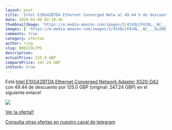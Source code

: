 ```yaml
---
layout: post
title: 'Intel E10G42BTDA Ethernet Converged Netw al 49.44 % de descuento'
date: 2020-03-09 02:18:36
thumbnailImage: 'https://m.media-amazon.com/images/I/41VQLCP4J0L._AC_._SL200_.jpg'
images: [ 'https://m.media-amazon.com/images/I/41VQLCP4J0L._AC_._SL200_.jpg' ]
comments: true
category: ofertas
author: ring
slug: B002I9L7PS
description:
actualPrice: 125.0 GBP
comparePrice: 247.24 GBP
inStock: true
---
```


Está [Intel E10G42BTDA Ethernet Converged Network Adapter X520-DA2](https://www.amazon.com/dp/B002I9L7PS/?tag=redken08-20) con 49.44 de descuento por 125.0 GBP (original: 247.24 GBP) en el siguiente enlace!

[![](https://m.media-amazon.com/images/I/41VQLCP4J0L._AC_._SL200_.jpg)](https://www.amazon.com/dp/B002I9L7PS/?tag=redken08-20)

[Ver la oferta!!](https://www.amazon.com/dp/B002I9L7PS/?tag=redken08-20)

[Consulta otras ofertas en nuestro canal de telegram](https://t.me/s/ofertas25)

